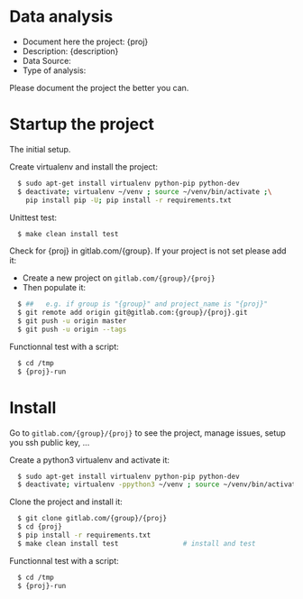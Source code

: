 # Data analysis
- Document here the project: {proj}
- Description: {description}
- Data Source:
- Type of analysis:

Please document the project the better you can.

# Startup the project

The initial setup.

Create virtualenv and install the project:
```bash
  $ sudo apt-get install virtualenv python-pip python-dev
  $ deactivate; virtualenv ~/venv ; source ~/venv/bin/activate ;\
    pip install pip -U; pip install -r requirements.txt
```

Unittest test:
```bash
  $ make clean install test
```

Check for {proj} in gitlab.com/{group}.
If your project is not set please add it:

- Create a new project on `gitlab.com/{group}/{proj}`
- Then populate it:

```bash
  $ ##   e.g. if group is "{group}" and project_name is "{proj}"
  $ git remote add origin git@gitlab.com:{group}/{proj}.git
  $ git push -u origin master
  $ git push -u origin --tags
```

Functionnal test with a script:
```bash
  $ cd /tmp
  $ {proj}-run
```
# Install
Go to `gitlab.com/{group}/{proj}` to see the project, manage issues,
setup you ssh public key, ...

Create a python3 virtualenv and activate it:
```bash
  $ sudo apt-get install virtualenv python-pip python-dev
  $ deactivate; virtualenv -ppython3 ~/venv ; source ~/venv/bin/activate
```

Clone the project and install it:
```bash
  $ git clone gitlab.com/{group}/{proj}
  $ cd {proj}
  $ pip install -r requirements.txt
  $ make clean install test                # install and test
```
Functionnal test with a script:
```bash
  $ cd /tmp
  $ {proj}-run
```
